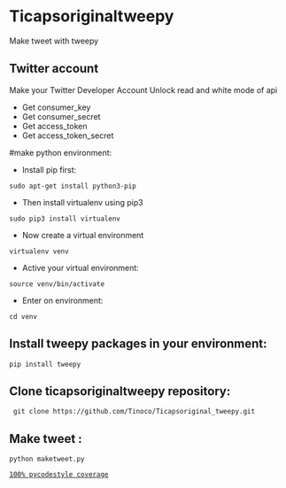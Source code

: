 # Ticapsoriginaltweepy
Make tweet with tweepy

## Twitter account
Make your Twitter Developer Account 
Unlock read and white mode of api 
* Get consumer_key
* Get consumer_secret
* Get access_token
* Get access_token_secret

#make python environment:
* Install pip first:
<pre><code>sudo apt-get install python3-pip
</code></pre>
* Then install virtualenv using pip3
<pre><code>sudo pip3 install virtualenv 
</code></pre>
* Now create a virtual environment
<pre><code>virtualenv venv
</code></pre>
* Active your virtual environment:
<pre><code>source venv/bin/activate
</code></pre>
* Enter on environment:
<pre><code>cd venv
</code></pre>

## Install tweepy packages in your environment: 
<pre><code>pip install tweepy
</code></pre>

## Clone ticapsoriginaltweepy repository:
<pre><code> git clone https://github.com/Tinoco/Ticapsoriginal_tweepy.git
</code></pre>

## Make tweet :
<pre><code>python maketweet.py
</code></pre>

[`100% pycodestyle coverage`](https://pypi.org/project/pycodestyle/)

